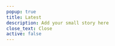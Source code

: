 ```yaml
---
popup: true
title: Latest
description: Add your small story here
close_text: Close
active: false
---
```


